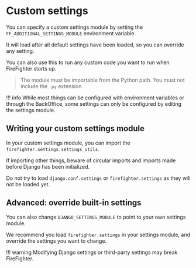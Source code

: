 # Custom settings

You can specify a custom settings module by setting the `FF_ADDITIONAL_SETTINGS_MODULE` environment variable.

It will load after all default settings have been loaded, so you can override any setting.

You can also use this to run any custom code you want to run when FireFighter starts up.

> The module must be importable from the Python path.
> You must not include the `.py` extension.

!!! info
    While most things can be configured with environment variables or through the BackOffice, some settings can only be configured by editing the settings module.

## Writing your custom settings module

In your custom settings module, you can import the `firefighter.settings.settings_utils`.

If importing other things, beware of circular imports and imports made before Django has been initialized.

Do not try to load `django.conf.settings` or `firefighter.settings` as they will not be loaded yet.

## Advanced: override built-in settings

You can also change `DJANGO_SETTINGS_MODULE` to point to your own settings module.

We recommend you load `firefighter.settings` in your settings module, and override the settings you want to change.

!!! warning
    Modifying Django settings or third-party settings may break FireFighter.
